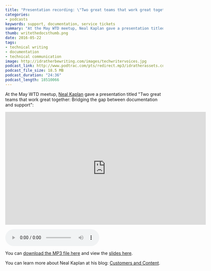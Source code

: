 ```yaml
---
title: "Presentation recording: \"Two great teams that work great together: Bridging the gap between documentation and support\""
categories:
- podcasts
keywords: support, documentation, service tickets
summary: "At the May WTD meetup, Neal Kaplan gave a presentation titled 'Two great teams that work great together: Bridging the gap between documentation and support.' This post contains the audio and video recording of the presentation."
thumb: writethedocsthumb.png
date: 2016-05-22
tags:
- technical writing
- documentation
- technical communication
image: http://idratherbewriting.com/images/techwritervoices.jpg
podcast_link: http://www.podtrac.com/pts/redirect.mp3/idratherassets.com/podcasts/nealdocssupportwtd.mp3
podcast_file_size: 18.5 MB
podcast_duration: "24:36"
podcast_length: 18510066
---
```


At the May WTD meetup, [Neal Kaplan](https://customersandcontent.com/) gave a presentation titled "Two great teams that work great together: Bridging the gap between documentation and support":

<iframe width="640" height="360" src="https://www.youtube.com/embed/1MtcHfK2M_I" frameborder="0" allowfullscreen></iframe>

<p><audio controls="controls"><source src="http://www.podtrac.com/pts/redirect.mp3/idratherassets.com/podcasts/nealdocssupportwtd.mp3" type="audio/mpeg" /></audio></p>

You can <a href="http://www.podtrac.com/pts/redirect.mp3/idratherassets.com/podcasts/nealdocssupportwtd.mp3" alt="Neal Kaplan">download the MP3 file here</a> and view the [slides here](https://drive.google.com/file/d/0B3xsLrG4uDaJTEluZndtYk5PRU0/view?ts=573df386).

You can learn more about Neal Kaplan at his blog: [Customers and Content](https://customersandcontent.com/).
